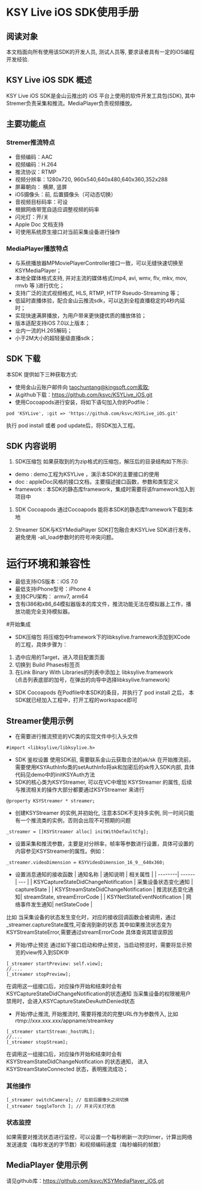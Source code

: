 ﻿# KSY Live iOS SDK使用手册

## 阅读对象
本文档面向所有使用该SDK的开发人员, 测试人员等, 要求读者具有一定的iOS编程开发经验.

## KSY Live iOS SDK 概述
KSY Live iOS SDK是金山云推出的 iOS 平台上使用的软件开发工具包(SDK), 其中Stremer负责采集和推流。MediaPlayer负责视频播放。

## 主要功能点

### Stremer推流特点
* 音频编码：AAC
* 视频编码：H.264 
* 推流协议：RTMP
* 视频分辨率：1280x720, 960x540,640x480,640x360,352x288
* 屏幕朝向： 横屏, 竖屏
* iOS摄像头：前, 后置摄像头（可动态切换）
* 音视频目标码率：可设
* 根据网络带宽自适应调整视频的码率
* 闪光灯：开/关
* Apple Doc 文档支持
* 可使用系统原生接口对当前采集设备进行操作

### MediaPlayer播放特点
* 与系统播放器MPMoviePlayerController接口一致，可以无缝快速切换至KSYMediaPlayer；
* 本地全媒体格式支持, 并对主流的媒体格式(mp4, avi, wmv, flv, mkv, mov, rmvb 等 )进行优化；
* 支持广泛的流式视频格式, HLS, RTMP, HTTP Rseudo-Streaming 等；
* 低延时直播体验，配合金山云推流sdk，可以达到全程直播稳定的4秒内延时；
* 实现快速满屏播放，为用户带来更快捷优质的播放体验；
* 版本适配支持iOS 7.0以上版本；
* 业内一流的H.265解码；
* 小于2M大小的超轻量级直播sdk；

## SDK 下载   
本SDK 提供如下三种获取方式:

* 使用金山云账户邮件向 taochuntang@kingsoft.com索取;
* 从github下载：https://github.com/ksvc/KSYLive_iOS.git
* 使用Cocoapods进行安装，将如下语句加入你的Podfile：

```
pod 'KSYLive', :git => 'https://github.com/ksvc/KSYLive_iOS.git'
```

执行 pod install 或者  pod update后，将SDK加入工程。
## SDK 内容说明

1. SDK压缩包
如果获取到的为zip格式的压缩包，解压后的目录结构如下所示:

* demo    : demo工程为KSYLive ，演示本SDK的主要接口的使用
* doc     : appleDoc风格的接口文档，主要描述接口函数，参数和类型定义
* framework : 本SDK的静态库framework，集成时需要将该framework加入到项目中

1. SDK Cocoapods
通过Cocoapods 能将本SDK的静态库framework下载到本地

1. Streamer SDK与KSYMediaPlayer SDK打包融合未KSYLive SDK进行发布，避免使用 -all_load参数时的符号冲突问题。

# 运行环境和兼容性

* 最低支持iOS版本：iOS 7.0
* 最低支持iPhone型号：iPhone 4
* 支持CPU架构： armv7, arm64
* 含有i386和x86_64模拟器版本的库文件，推流功能无法在模拟器上工作，播放功能完全支持模拟器。

#开始集成
* SDK压缩包
将压缩包中framework下的libksylive.framework添加到XCode的工程，具体步骤为：
1. 选中应用的Target，进入项目配置页面
2. 切换到 Build Phases标签页
3. 在Link Binary With Libraries的列表中添加上 libksylive.framework   
(点击列表底部的加号，在弹出的向导中选择libksylive.framework)

* SDK Cocoapods
在Podfile中本SDK的条目，并执行了 pod install 之后， 本SDK就已经加入工程中，打开工程的workspace即可

## Streamer使用示例
* 在需要进行推流预览的VC类的实现文件中引入头文件
```
#import <libksylive/libksylive.h>
```
* SDK 鉴权设置
使用SDK前, 需要联系金山云获取合法的ak/sk 在开始推流前，需要使用KSYAuthInfo类的setAuthInfo将ak和加密后的sk传入SDK内部, 具体代码见demo中的initKSYAuth方法
* SDK的核心类为KSYStreamer, 可以在VC中增加 KSYStreamer 的属性, 后续与推流相关的操作大部分都要通过KSYStreamer 来进行
```
@property KSYStreamer * streamer;
```
* 创建KSYStreamer 的实例,并初始化, 注意本SDK不支持多实例, 同一时间只能有一个推流类的实例，否则会出现不可预期的问题
```
_streamer = [[KSYStreamer alloc] initWithDefaultCfg];
```
* 设置采集和推流参数，主要是对分辨率，帧率等参数进行设置，具体可设置的内容参见KSYStreamer的属性。例如：
```
_streamer.videoDimension = KSYVideoDimension_16_9__640x360;

```

* 设置消息通知的接收函数
| 通知名称 | 通知说明 |  相关属性 |
| --------| ------|  --- |
| KSYCaptureStateDidChangeNotification | 采集设备状态变化通知  | captureState |
| KSYStreamStateDidChangeNotification  | 推流状态变化通知| streamState, streamErrorCode |
| KSYNetStateEventNotification         | 网络事件发生通知| netStateCode |

比如 当采集设备的状态发生变化时，对应的接收回调函数会被调用，通过_streamer.captureState属性,可查询到新的状态
其中如果推流状态变为 KSYStreamStateError,需要通过streamErrorCode 具体查询其错误原因

* 开始/停止预览
通过如下接口启动和停止预览，当启动预览时，需要将显示预览的view传入到SDK中
```
[_streamer startPreview: self.view];
//....
[_streamer stopPreview];
```
在调用这一组接口后，对应操作开始和结束时会有KSYCaptureStateDidChangeNotification的状态通知
当采集设备的权限被用户禁用时，会进入KSYCaptureStateDevAuthDenied状态

* 开始/停止推流, 开始推流时, 需要将推流的完整URL作为参数传入, 比如rtmp://xxx.xxx.xxx/appname/streamkey 
```
[_streamer startStream:_hostURL];
//....
[_streamer stopStream];
```
在调用这一组接口后，对应操作开始和结束时会有 KSYStreamStateDidChangeNotification 的状态通知，
进入KSYStreamStateConnected 状态，表明推流成功；

### 其他操作
```
[_streamer switchCamera]; // 在前后摄像头之间切换
[_streamer toggleTorch ]; // 开关闪关灯状态
```

### 状态监控
如果需要对推流状态进行监控，可以设置一个每秒刷新一次的timer，计算出网络发送速度（每秒发送的字节数）和视频编码速度（每秒编码的帧数）

## MediaPlayer 使用示例
请见github库：https://github.com/ksvc/KSYMediaPlayer_iOS.git
